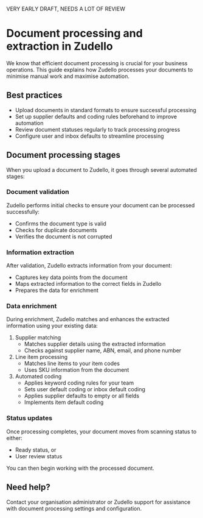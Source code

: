 VERY EARLY DRAFT, NEEDS A LOT OF REVIEW 

# Document processing and extraction in Zudello

We know that efficient document processing is crucial for your business operations. This guide explains how Zudello processes your documents to minimise manual work and maximise automation.

## Best practices

- Upload documents in standard formats to ensure successful processing
- Set up supplier defaults and coding rules beforehand to improve automation
- Review document statuses regularly to track processing progress
- Configure user and inbox defaults to streamline processing

## Document processing stages

When you upload a document to Zudello, it goes through several automated stages:

### Document validation

Zudello performs initial checks to ensure your document can be processed successfully:

- Confirms the document type is valid
- Checks for duplicate documents
- Verifies the document is not corrupted

### Information extraction

After validation, Zudello extracts information from your document:

- Captures key data points from the document
- Maps extracted information to the correct fields in Zudello
- Prepares the data for enrichment

### Data enrichment

During enrichment, Zudello matches and enhances the extracted information using your existing data:

1. Supplier matching
    - Matches supplier details using the extracted information
    - Checks against supplier name, ABN, email, and phone number
2. Line item processing
    - Matches line items to your item codes
    - Uses SKU information from the document
3. Automated coding
    - Applies keyword coding rules for your team
    - Sets user default coding or inbox default coding
    - Applies supplier defaults to empty or all fields
    - Implements item default coding

### Status updates

Once processing completes, your document moves from scanning status to either:

- Ready status, or
- User review status

You can then begin working with the processed document.

## Need help?

Contact your organisation administrator or Zudello support for assistance with document processing settings and configuration.